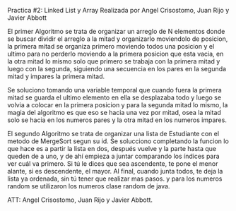 Practica #2: Linked List y Array
Realizada por Angel Crisostomo, Juan Rijo y Javier Abbott

El primer Algoritmo se trata de organizar un arreglo de N elementos donde se buscar dividir el arreglo a la mitad y organizarlo moviendolo de posicion, 
la primera mitad se organiza primero moviendo todos una posicion y el ultimo para no perderlo moviendo a la primera posicion que esta vacia, en la otra 
mitad lo mismo solo que primero se trabaja con la primera mitad y luego con la segunda, siguiendo una secuencia en los pares en la segunda mitad y 
impares la primera mitad.

Se soluciono tomando una variable temporal que cuando fuera la primera mitad se guarda el ultimo elemento en ella se desplazaba todo y luego se volvia a 
colocar en la primera posicion y para la segunda mitad lo mismo, la magia del algoritmo es que eso se hacia una vez por mitad, osea la mitad solo se hacia 
en los numeros pares y la otra mitad en los numeros impares.

El segundo Algoritmo se trata de organizar una lista de Estudiante con el metodo de MergeSort segun su id. Se solucciono completando la funcion lo que hace es
a partir la lista en dos, después vuelve y la parte hasta que queden de a uno, y de ahí empieza a juntar comparando los índices para ver cuál va primero. Si tú 
le dices que sea ascendente, te pone el menor alante, si es descendente, el mayor. Al final, cuando junta todos, te deja la lista ya ordenada, sin tú 
tener que realizar mas pasos. y para los numeros random se utilizaron los numeros clase random de java. 

ATT: 
Angel Crisostomo, Juan Rijo y Javier Abbott.
